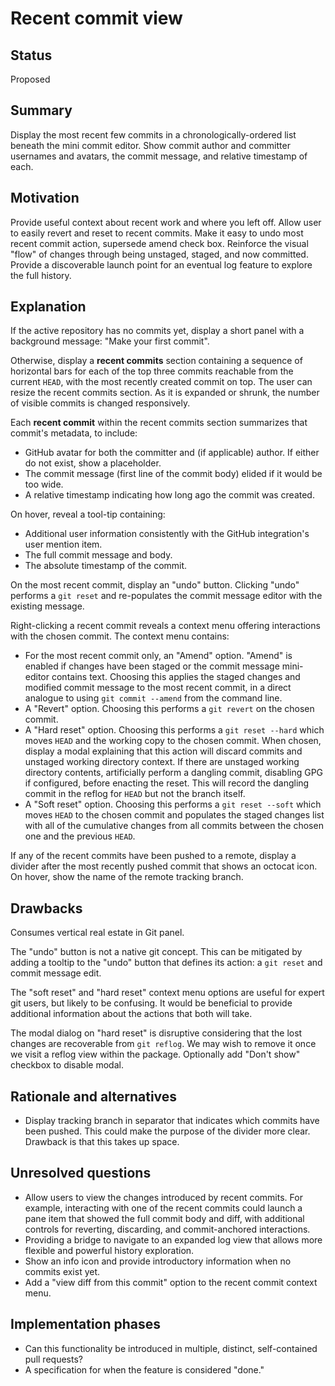 # Recent commit view

## Status

Proposed

## Summary

Display the most recent few commits in a chronologically-ordered list beneath the mini commit editor. Show commit author and committer usernames and avatars, the commit message, and relative timestamp of each.

## Motivation

Provide useful context about recent work and where you left off.
Allow user to easily revert and reset to recent commits.
Make it easy to undo most recent commit action, supersede amend check box.
Reinforce the visual "flow" of changes through being unstaged, staged, and now committed.
Provide a discoverable launch point for an eventual log feature to explore the full history.

## Explanation

If the active repository has no commits yet, display a short panel with a background message: "Make your first commit".

Otherwise, display a **recent commits** section containing a sequence of horizontal bars for each of the top three commits reachable from the current `HEAD`, with the most recently created commit on top. The user can resize the recent commits section. As it is expanded or shrunk, the number of visible commits is changed responsively.

Each **recent commit** within the recent commits section summarizes that commit's metadata, to include:

* GitHub avatar for both the committer and (if applicable) author. If either do not exist, show a placeholder.
* The commit message (first line of the commit body) elided if it would be too wide.
* A relative timestamp indicating how long ago the commit was created.

On hover, reveal a tool-tip containing:

* Additional user information consistently with the GitHub integration's user mention item.
* The full commit message and body.
* The absolute timestamp of the commit.

On the most recent commit, display an "undo" button. Clicking "undo" performs a `git reset` and re-populates the commit message editor with the existing message.

Right-clicking a recent commit reveals a context menu offering interactions with the chosen commit. The context menu contains:

* For the most recent commit only, an "Amend" option. "Amend" is enabled if changes have been staged or the commit message mini-editor contains text. Choosing this applies the staged changes and modified commit message to the most recent commit, in a direct analogue to using `git commit --amend` from the command line.
* A "Revert" option. Choosing this performs a `git revert` on the chosen commit.
* A "Hard reset" option. Choosing this performs a `git reset --hard` which moves `HEAD` and the working copy to the chosen commit. When chosen, display a modal explaining that this action will discard commits and unstaged working directory context. If there are unstaged working directory contents, artificially perform a dangling commit, disabling GPG if configured, before enacting the reset. This will record the dangling commit in the reflog for `HEAD` but not the branch itself.
* A "Soft reset" option. Choosing this performs a `git reset --soft` which moves `HEAD` to the chosen commit and populates the staged changes list with all of the cumulative changes from all commits between the chosen one and the previous `HEAD`.

If any of the recent commits have been pushed to a remote, display a divider after the most recently pushed commit that shows an octocat icon. On hover, show the name of the remote tracking branch.

## Drawbacks

Consumes vertical real estate in Git panel.

The "undo" button is not a native git concept. This can be mitigated by adding a tooltip to the "undo" button that defines its action: a `git reset` and commit message edit.

The "soft reset" and "hard reset" context menu options are useful for expert git users, but likely to be confusing. It would be beneficial to provide additional information about the actions that both will take.

The modal dialog on "hard reset" is disruptive considering that the lost changes are recoverable from `git reflog`. We may wish to remove it once we visit a reflog view within the package. Optionally add "Don't show" checkbox to disable modal.

## Rationale and alternatives

- Display tracking branch in separator that indicates which commits have been pushed. This could make the purpose of the divider more clear. Drawback is that this takes up space.

## Unresolved questions

- Allow users to view the changes introduced by recent commits. For example, interacting with one of the recent commits could launch a pane item that showed the full commit body and diff, with additional controls for reverting, discarding, and commit-anchored interactions.
- Providing a bridge to navigate to an expanded log view that allows more flexible and powerful history exploration.
- Show an info icon and provide introductory information when no commits exist yet.
- Add a "view diff from this commit" option to the recent commit context menu.

## Implementation phases

- Can this functionality be introduced in multiple, distinct, self-contained pull requests?
- A specification for when the feature is considered "done."
